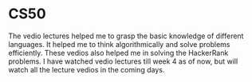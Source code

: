 # CS50

The vedio lectures helped me to grasp the basic knowledge of different languages. It helped me to think algorithmically and solve problems efficiently. These vedios also helped me in solving the HackerRank problems. I have watched vedio lectures till week 4 as of now, but will watch all the lecture vedios in the coming days.

